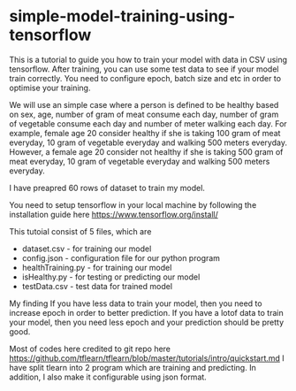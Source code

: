 # simple-model-training-using-tensorflow
This is a tutorial to guide you how to train your model with data in CSV using tensorflow. After training, you can use some test data to see if your model train correctly. You need to configure epoch, batch size and etc in order to optimise your training.

We will use an simple case where a person is defined to be healthy based on sex, age, number of gram of meat consume each day, number of gram of vegetable consume each day and number of meter walking each day. For example, female age 20 consider healthy if she is taking 100 gram of meat everyday, 10 gram of vegetable everyday and walking 500 meters everyday. However, a female age 20 consider not healthy if she is taking 500 gram of meat everyday, 10 gram of vegetable everyday and walking 500 meters everyday.

I have preapred 60 rows of dataset to train my model.

You need to setup tensorflow in your local machine by following the installation guide here https://www.tensorflow.org/install/

This tutoial consist of 5 files, which are
<ul>
<li>dataset.csv - for training our model</li>
<li>config.json - configuration file for our python program</li>
<li>healthTraining.py - for training our model</li>
<li>isHealthy.py - for testing or predicting our model</li>
<li>testData.csv - test data for trained model</li>
</ul>

My finding
If you have less data to train your model, then you need to increase epoch in order to better prediction.
If you have a lotof data to train your model, then you need less epoch and your prediction should be pretty good.

Most of codes here credited to git repo here https://github.com/tflearn/tflearn/blob/master/tutorials/intro/quickstart.md
I have split tlearn into 2 program which are training and predicting. In addition, I also make it configurable using json format.
